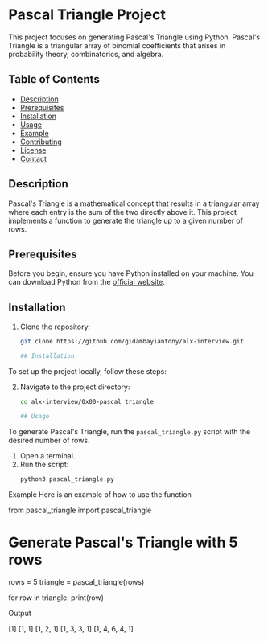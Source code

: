 # Pascal Triangle Project

This project focuses on generating Pascal's Triangle using Python. Pascal's Triangle is a triangular array of binomial coefficients that arises in probability theory, combinatorics, and algebra.

## Table of Contents

- [Description](#description)
- [Prerequisites](#prerequisites)
- [Installation](#installation)
- [Usage](#usage)
- [Example](#example)
- [Contributing](#contributing)
- [License](#license)
- [Contact](#contact)

## Description

Pascal's Triangle is a mathematical concept that results in a triangular array where each entry is the sum of the two directly above it. This project implements a function to generate the triangle up to a given number of rows.

## Prerequisites

Before you begin, ensure you have Python installed on your machine. You can download Python from the [official website](https://www.python.org/downloads/).

## Installation

1. Clone the repository:
   ```sh
   git clone https://github.com/gidambayiantony/alx-interview.git

   ## Installation

To set up the project locally, follow these steps:

2. Navigate to the project directory:
   ```sh
   cd alx-interview/0x00-pascal_triangle

   ## Usage

To generate Pascal's Triangle, run the `pascal_triangle.py` script with the desired number of rows.

1. Open a terminal.
2. Run the script:
   ```sh
   python3 pascal_triangle.py


Example
Here is an example of how to use the function


from pascal_triangle import pascal_triangle

# Generate Pascal's Triangle with 5 rows
rows = 5
triangle = pascal_triangle(rows)

for row in triangle:
    print(row)



Output

[1]
[1, 1]
[1, 2, 1]
[1, 3, 3, 1]
[1, 4, 6, 4, 1]


